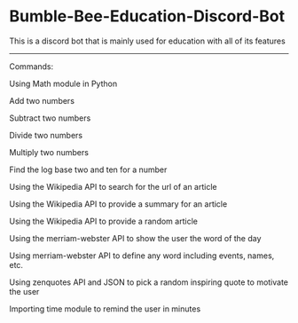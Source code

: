 # Bumble-Bee-Education-Discord-Bot
This is a discord bot that is mainly used for education with all of its features

--------------------------------------------------------------------
Commands:

Using Math module in Python

Add two numbers

Subtract two numbers

Divide two numbers

Multiply two numbers

Find the log base two and ten for a number

Using the Wikipedia API to search for the url of an article

Using the Wikipedia API to provide a summary for an article

Using the Wikipedia API to provide a random article

Using the merriam-webster API to show the user the word of the day

Using merriam-webster API to define any word including events, names, etc.

Using zenquotes API and JSON to pick a random inspiring quote to motivate the user

Importing time module to remind the user in minutes
